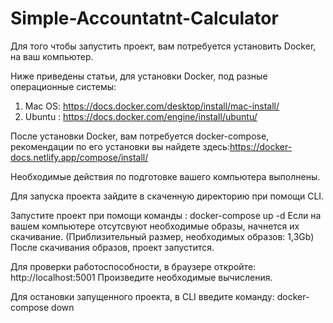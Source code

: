# Simple-Accountatnt-Calculator
Для того чтобы запустить проект, вам потребуется установить Docker, на ваш компьютер. 

Ниже приведены статьи, для установки Docker, под разные операционные системы:

1) Mac OS: https://docs.docker.com/desktop/install/mac-install/
2) Ubuntu : https://docs.docker.com/engine/install/ubuntu/

После установки Docker, вам потребуется docker-compose, рекомендации по его установки вы найдете здесь:https://docker-docs.netlify.app/compose/install/

Необходимые действия по подготовке вашего компьютера выполнены.

Для запуска проекта зайдите в скаченную директорию при помощи CLI.

Запустите проект при помощи команды : docker-compose up -d
Если на вашем  компьютере отсутсвуют необходимые образы, начнется их скачивание. (Приблизительный размер, необходимых образов: 1,3Gb)
После скачивания образов, проект запустится.

Для проверки работоспособности, в браузере откройте: http://localhost:5001
Произведите необходимые вычисления.

Для остановки запущенного проекта, в CLI введите команду: docker-compose down
